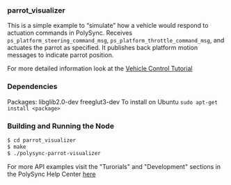 ### parrot_visualizer
This is a simple example to “simulate” how a vehicle would respond to actuation commands in PolySync.
Receives `ps_platform_steering_command_msg`, `ps_platform_throttle_command_msg`, and actuates the parrot as specified.
It publishes back platform motion messages to indicate parrot position.

For more detailed information look at the [Vehicle Control Tutorial](https://help.polysync.io/articles/tutorials-and-examples/tutorials/vehicle-control-tutorial/)

### Dependencies
Packages: libglib2.0-dev freeglut3-dev
To install on Ubuntu
`sudo apt-get install <package>`

### Building and Running the Node
```bash
$ cd parrot_visualizer
$ make
$ ./polysync-parrot-visualizer
```

For more API examples visit the "Turorials" and "Development" sections in the PolySync Help Center [here](https://help.polysync.io/articles/)
